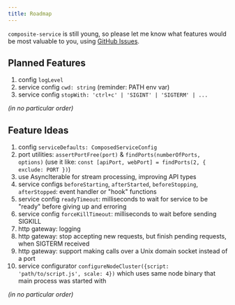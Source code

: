 ```yaml
---
title: Roadmap
---
```


`composite-service` is still young,
so please let me know what features would be most valuable to you,
using [GitHub Issues](https://github.com/zenflow/composite-service/issues).

## Planned Features

1. config `logLevel`
2. service config `cwd: string` (reminder: PATH env var)
4. service config `stopWith: 'ctrl+c' | 'SIGINT' | 'SIGTERM' | ...`

*(in no particular order)*

## Feature Ideas

1. config `serviceDefaults: ComposedServiceConfig`
2. port utilities: `assertPortFree(port)` & `findPorts(numberOfPorts, options)` (use it like: `const [apiPort, webPort] = findPorts(2, { exclude: PORT })`)
3. use AsyncIterable for stream processing, improving API types
4. service configs `beforeStarting`, `afterStarted`, `beforeStopping`, `afterStopped`: event handler or "hook" functions
5. service config `readyTimeout`: milliseconds to wait for service to be "ready" before giving up and erroring
6. service config `forceKillTimeout`: milliseconds to wait before sending SIGKILL
7. http gateway: logging
8. http gateway: stop accepting new requests, but finish pending requests, when SIGTERM received
9. http gateway: support making calls over a Unix domain socket instead of a port
10. service configurator `configureNodeCluster({script: 'path/to/script.js', scale: 4})` which uses same node binary that main process was started with

*(in no particular order)*
